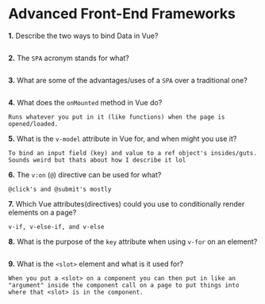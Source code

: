 # Advanced Front-End Frameworks


**1.** Describe the two ways to bind Data in Vue?
<!-- enter you answer in the space below -->
```

```

**2.** The `SPA` acronym stands for what?
<!-- enter you answer in the space below -->
```

```
**3.** What are some of the advantages/uses of a `SPA` over a traditional one?
<!-- enter you answer in the space below -->
```

```
**4.** What does the `onMounted` method in Vue do?
<!-- enter you answer in the space below -->
```
Runs whatever you put in it (like functions) when the page is opened/loaded.
```
**5.** What is the `v-model` attribute in Vue for, and when might you use it?
<!-- enter you answer in the space below -->
```
To bind an input field (key) and value to a ref object's insides/guts. Sounds weird but thats about how I describe it lol
```
**6.** The `v:on` (`@`) directive can be used for what?
<!-- enter you answer in the space below -->
```
@click's and @submit's mostly
```
**7.** Which Vue attributes(directives) could you use to conditionally render elements on a page?
<!-- enter you answer in the space below -->
```
v-if, v-else-if, and v-else
```
**8.** What is the purpose of the `key` attribute when using `v-for` on an element?
<!-- enter you answer in the space below -->
```

```
**9.** What is the `<slot>` element and what is it used for?
<!-- enter you answer in the space below -->
```
When you put a <slot> on a component you can then put in like an "argument" inside the component call on a page to put things into where that <slot> is in the component.
```